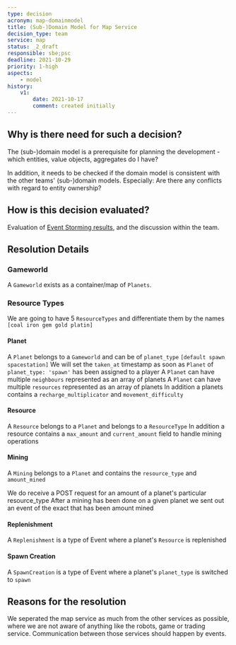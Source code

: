 ```yaml
---
type: decision
acronym: map-domainmodel
title: (Sub-)Domain Model for Map Service
decision_type: team
service: map
status: _2_draft
responsible: sbe;psc
deadline: 2021-10-29
priority: 1-high
aspects: 
    - model
history:
    v1:
        date: 2021-10-17
        comment: created initially    
---
```


## Why is there need for such a decision?

The (sub-)domain model is a prerequisite for planning the development - which entities, value objects, aggregates 
do I have? 

In addition, it needs to be checked if the domain model is consistent with the other teams' (sub-)domain models.
Especially: Are there any conflicts with regard to entity ownership?

## How is this decision evaluated?

Evaluation of [Event Storming results](https://miro.com/app/board/o9J_lsQV7ZA=/), and the discussion within the team.
 
## Resolution Details

### Gameworld

A `Gameworld` exists as a container/map of `Planets`.

### Resource Types

We are going to have 5 `ResourceTypes` and differentiate them by the names `[coal iron gem gold platin]`

#### Planet

A `Planet` belongs to a `Gameworld` and can be of `planet_type` `[default spawn spacestation]`
We will set the `taken_at` timestamp as soon as `Planet` of `planet_type: 'spawn'` has been assigned to a player
A `Planet` can have multiple `neighbours` represented as an array of planets
A `Planet` can have multiple `resources` represented as an array of planets
In addition a planets contains a `recharge_multiplicator` and `movement_difficulty`

#### Resource

A `Resource` belongs to a `Planet` and belongs to a `ResourceType`
In addition a resource contains a `max_amount` and `current_amount` field to handle mining operations

#### Mining

A `Mining` belongs to a `Planet` and contains the `resource_type` and `amount_mined`

We do receive a POST request for an amount of a planet's particular resource_type
After a mining has been done on a given planet we sent out an event of the exact that has been amount mined

#### Replenishment

A `Replenishment` is a type of Event where a planet's `Resource` is replenished

#### Spawn Creation

A `SpawnCreation` is a type of Event where a planet's `planet_type` is switched to `spawn`

## Reasons for the resolution

We seperated the map service as much from the other services as possible, where we are not aware of anything like
the robots, game or trading service.
Communication between those services should happen by events.
